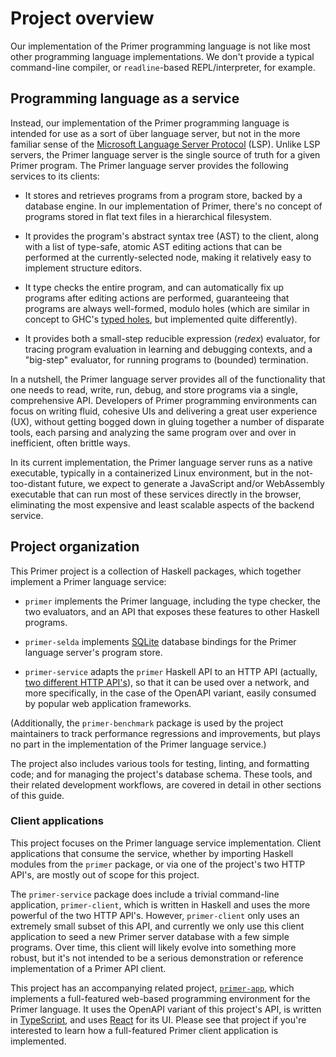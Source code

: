 # Project overview

Our implementation of the Primer programming language is not like most
other programming language implementations. We don't provide a typical
command-line compiler, or `readline`-based REPL/interpreter, for
example.

## Programming language as a service

Instead, our implementation of the Primer programming language is
intended for use as a sort of über language server, but not in the
more familiar sense of the [Microsoft Language Server
Protocol](https://microsoft.github.io/language-server-protocol/)
(LSP). Unlike LSP servers, the Primer language server is the single
source of truth for a given Primer program. The Primer language server
provides the following services to its clients:

* It stores and retrieves programs from a program store, backed by a
  database engine. In our implementation of Primer, there's no concept
  of programs stored in flat text files in a hierarchical filesystem.

* It provides the program's abstract syntax tree (AST) to the client,
  along with a list of type-safe, atomic AST editing actions that can
  be performed at the currently-selected node, making it relatively
  easy to implement structure editors.

* It type checks the entire program, and can automatically fix up
  programs after editing actions are performed, guaranteeing that
  programs are always well-formed, modulo holes (which are similar in
  concept to GHC's [typed
  holes](https://downloads.haskell.org/ghc/latest/docs/users_guide/exts/typed_holes.html?highlight=typed+holes),
  but implemented quite differently).

* It provides both a small-step reducible expression (*redex*)
  evaluator, for tracing program evaluation in learning and debugging
  contexts, and a "big-step" evaluator, for running programs to
  (bounded) termination.

In a nutshell, the Primer language server provides all of the
functionality that one needs to read, write, run, debug, and store
programs via a single, comprehensive API. Developers of Primer
programming environments can focus on writing fluid, cohesive UIs and
delivering a great user experience (UX), without getting bogged down
in gluing together a number of disparate tools, each parsing and
analyzing the same program over and over in inefficient, often brittle
ways.

In its current implementation, the Primer language server runs as a
native executable, typically in a containerized Linux environment, but
in the not-too-distant future, we expect to generate a JavaScript
and/or WebAssembly executable that can run most of these services
directly in the browser, eliminating the most expensive and least
scalable aspects of the backend service.

## Project organization

This Primer project is a collection of Haskell packages, which
together implement a Primer language service:

* `primer` implements the Primer language, including the type checker,
  the two evaluators, and an API that exposes these features to other
  Haskell programs.

* `primer-selda` implements [SQLite](https://www.sqlite.org/) database
  bindings for the Primer language server's program store.

* `primer-service` adapts the `primer` Haskell API to an HTTP API
  (actually, [two different HTTP API's](http-apis.md)), so that it can
  be used over a network, and more specifically, in the case of the
  OpenAPI variant, easily consumed by popular web application
  frameworks.

(Additionally, the `primer-benchmark` package is used by the project
maintainers to track performance regressions and improvements, but
plays no part in the implementation of the Primer language service.)

The project also includes various tools for testing, linting, and
formatting code; and for managing the project's database schema. These
tools, and their related development workflows, are covered in detail
in other sections of this guide.

### Client applications

This project focuses on the Primer language service implementation.
Client applications that consume the service, whether by importing
Haskell modules from the `primer` package, or via one of the project's
two HTTP API's, are mostly out of scope for this project.

The `primer-service` package does include a trivial command-line
application, `primer-client`, which is written in Haskell and uses the
more powerful of the two HTTP API's. However, `primer-client` only
uses an extremely small subset of this API, and currently we only use
this client application to seed a new Primer server database with a
few simple programs. Over time, this client will likely evolve into
something more robust, but it's not intended to be a serious
demonstration or reference implementation of a Primer API client.

This project has an accompanying related project,
[`primer-app`](https://github.com/hackworthltd/primer-app), which
implements a full-featured web-based programming environment for the
Primer language. It uses the OpenAPI variant of this project's API, is
written in [TypeScript](https://www.typescriptlang.org), and uses
[React](https://react.dev) for its UI. Please see that project if
you're interested to learn how a full-featured Primer client
application is implemented.
